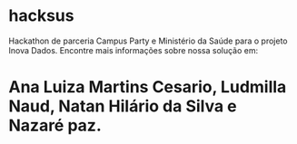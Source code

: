 # hacksus
Hackathon de parceria Campus Party e Ministério da Saúde para o projeto Inova Dados.
Encontre mais informações sobre nossa solução em:

# Ana Luiza Martins Cesario, Ludmilla Naud, Natan Hilário da Silva e Nazaré paz.
